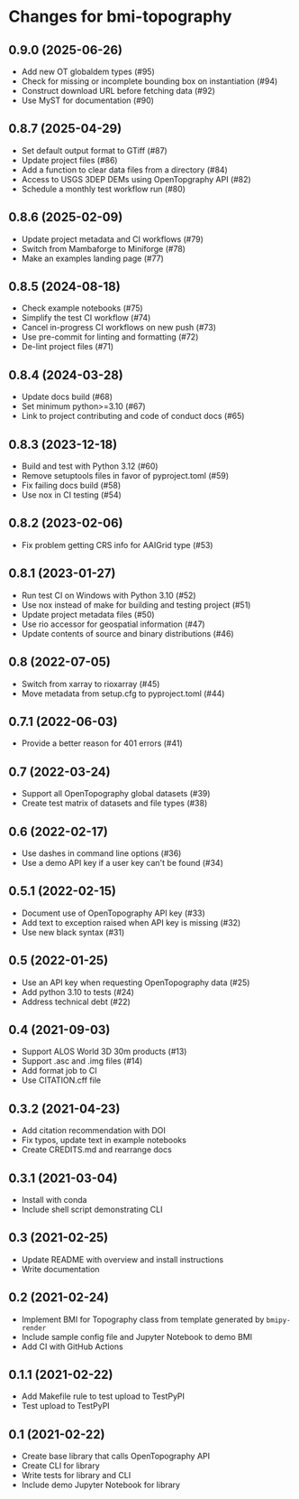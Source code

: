 # Changes for bmi-topography

## 0.9.0 (2025-06-26)

- Add new OT globaldem types (#95)
- Check for missing or incomplete bounding box on instantiation (#94)
- Construct download URL before fetching data (#92)
- Use MyST for documentation (#90)


## 0.8.7 (2025-04-29)

- Set default output format to GTiff (#87)
- Update project files (#86)
- Add a function to clear data files from a directory (#84)
- Access to USGS 3DEP DEMs using OpenTopgraphy API (#82)
- Schedule a monthly test workflow run (#80)


## 0.8.6 (2025-02-09)

- Update project metadata and CI workflows (#79)
- Switch from Mambaforge to Miniforge (#78)
- Make an examples landing page (#77)


## 0.8.5 (2024-08-18)

- Check example notebooks (#75)
- Simplify the test CI workflow (#74)
- Cancel in-progress CI workflows on new push (#73)
- Use pre-commit for linting and formatting (#72)
- De-lint project files (#71)


## 0.8.4 (2024-03-28)

- Update docs build (#68)
- Set minimum python>=3.10 (#67)
- Link to project contributing and code of conduct docs (#65)


## 0.8.3 (2023-12-18)

- Build and test with Python 3.12 (#60)
- Remove setuptools files in favor of pyproject.toml (#59)
- Fix failing docs build (#58)
- Use nox in CI testing (#54)


## 0.8.2 (2023-02-06)

- Fix problem getting CRS info for AAIGrid type (#53)


## 0.8.1 (2023-01-27)

- Run test CI on Windows with Python 3.10 (#52)
- Use nox instead of make for building and testing project (#51)
- Update project metadata files (#50)
- Use rio accessor for geospatial information (#47)
- Update contents of source and binary distributions (#46)


## 0.8 (2022-07-05)

- Switch from xarray to rioxarray (#45)
- Move metadata from setup.cfg to pyproject.toml (#44)


## 0.7.1 (2022-06-03)

- Provide a better reason for 401 errors (#41)


## 0.7 (2022-03-24)

- Support all OpenTopography global datasets (#39)
- Create test matrix of datasets and file types (#38)


## 0.6 (2022-02-17)

- Use dashes in command line options (#36)
- Use a demo API key if a user key can't be found (#34)


## 0.5.1 (2022-02-15)

- Document use of OpenTopography API key (#33)
- Add text to exception raised when API key is missing (#32)
- Use new black syntax (#31)


## 0.5 (2022-01-25)

- Use an API key when requesting OpenTopography data (#25)
- Add python 3.10 to tests (#24)
- Address technical debt (#22)


## 0.4 (2021-09-03)

- Support ALOS World 3D 30m products (#13)
- Support .asc and .img files (#14)
- Add format job to CI
- Use CITATION.cff file


## 0.3.2 (2021-04-23)

- Add citation recommendation with DOI
- Fix typos, update text in example notebooks
- Create CREDITS.md and rearrange docs


## 0.3.1 (2021-03-04)

- Install with conda
- Include shell script demonstrating CLI


## 0.3 (2021-02-25)

- Update README with overview and install instructions
- Write documentation


## 0.2 (2021-02-24)

- Implement BMI for Topography class from template generated by `bmipy-render`
- Include sample config file and Jupyter Notebook to demo BMI
- Add CI with GitHub Actions


## 0.1.1 (2021-02-22)

- Add Makefile rule to test upload to TestPyPI
- Test upload to TestPyPI


## 0.1 (2021-02-22)

- Create base library that calls OpenTopography API
- Create CLI for library
- Write tests for library and CLI
- Include demo Jupyter Notebook for library
